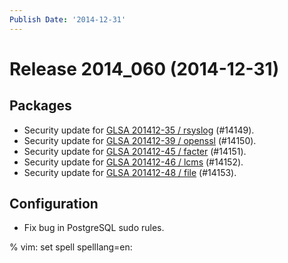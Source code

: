 ```yaml
---
Publish Date: '2014-12-31'
---
```


# Release 2014_060 (2014-12-31)

## Packages

- Security update for [GLSA 201412-35 / rsyslog](http://www.gentoo.org/security/en/glsa/glsa-201412-35.xml) (#14149).
- Security update for [GLSA 201412-39 / openssl](http://www.gentoo.org/security/en/glsa/glsa-201412-39.xml) (#14150).
- Security update for [GLSA 201412-45 / facter](http://www.gentoo.org/security/en/glsa/glsa-201412-45.xml) (#14151).
- Security update for [GLSA 201412-46 / lcms](http://www.gentoo.org/security/en/glsa/glsa-201412-46.xml) (#14152).
- Security update for [GLSA 201412-48 / file](http://www.gentoo.org/security/en/glsa/glsa-201412-48.xml) (#14153).

## Configuration

- Fix bug in PostgreSQL sudo rules.

% vim: set spell spelllang=en:
